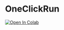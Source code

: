 # OneClickRun

[![Open In Colab](https://colab.research.google.com/assets/colab-badge.svg)](https://colab.research.google.com/drive/1AlB5zF5nohGzJHT9sp2wtPO7DNCRIi14)
